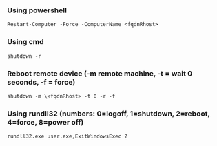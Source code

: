 ### Using powershell
```
Restart-Computer -Force -ComputerName <fqdnRhost>
```

### Using cmd
```
shutdown -r
```

### Reboot remote device (-m remote machine, -t = wait 0 seconds, -f = force)
```
shutdown -m \<fqdnRhost> -t 0 -r -f
```

### Using rundll32 (numbers: 0=logoff, 1=shutdown, 2=reboot, 4=force, 8=power off)
```
rundll32.exe user.exe,ExitWindowsExec 2
```

